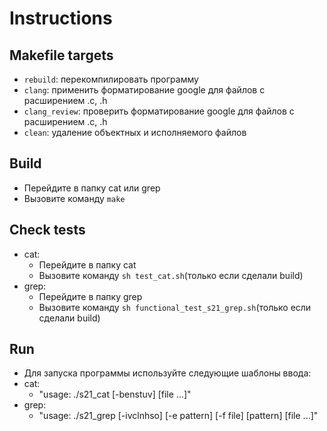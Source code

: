 # Instructions
## Makefile targets
- `rebuild`: перекомпилировать программу
- `clang`: применить форматирование google для файлов с расширением .c, .h
- `clang_review`: проверить форматирование google для файлов с расширением .c, .h
- `clean`: удаление объектных и исполняемого файлов

## Build
- Перейдите в папку cat или grep
- Вызовите команду `make`

## Check tests
- cat:
  - Перейдите в папку cat
  - Вызовите команду `sh test_cat.sh`(только если сделали build)
- grep:
  - Перейдите в папку grep
  - Вызовите команду `sh functional_test_s21_grep.sh`(только если сделали build)

## Run
- Для запуска программы используйте следующие шаблоны ввода:
- cat:
  - "usage: ./s21_cat [-benstuv] [file ...]"
- grep:
  - "usage: ./s21_grep [-ivclnhso] [-e pattern] [-f file] [pattern] [file ...]"
